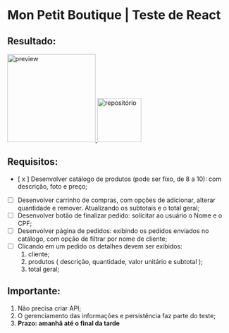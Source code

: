 #  Mon Petit Boutique | Teste de React
## Resultado:
<a href="https://mon-petit-boutique.vercel.app/">
<img src="https://external-content.duckduckgo.com/iu/?u=https%3A%2F%2Fpagepro.co%2Fblog%2Fwp-content%2Fuploads%2F2020%2F11%2Fvercel-logo.png&f=1&nofb=1" alt="preview" width=200px />
</a>
<a href="https://github.com/BrunoNogueiraBruno/mon-petit-boutique">
<img src="https://external-content.duckduckgo.com/iu/?u=https%3A%2F%2Ftse1.mm.bing.net%2Fth%3Fid%3DOIP.dtNE8IQSVDx0zNH7JJPWBwAAAA%26pid%3DApi&f=1" alt="repositório" width=100px />
</a>

## Requisitos:
- [ x ] Desenvolver catálogo de produtos (pode ser fixo, de 8 a 10): com descrição, foto e preço;
- [ ] Desenvolver carrinho de compras, com opções de adicionar, alterar quantidade e remover. Atualizando os subtotais e o total geral;
- [ ] Desenvolver botão de finalizar pedido: solicitar ao usuário o Nome e o CPF;
- [ ] Desenvolver página de pedidos: exibindo os pedidos enviados no catálogo, com opção de filtrar por nome de cliente;
- [ ] Clicando em um pedido os detalhes devem ser exibidos:
	1. cliente;
	2. produtos ( descrição, quantidade, valor unitário e subtotal );
	3. total geral;

## Importante:
1. Não precisa criar API;
2. O gerenciamento das informações e persistência faz parte do teste;
3. **Prazo: amanhã até o final da tarde**
